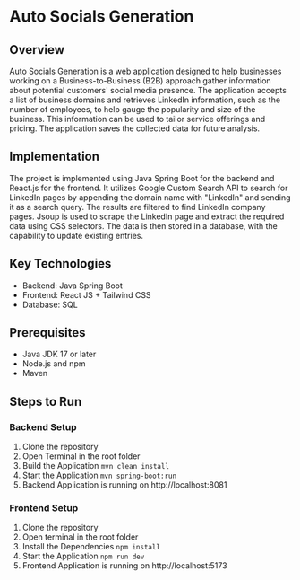 # Auto Socials Generation

## Overview
Auto Socials Generation is a web application designed to help businesses working on a Business-to-Business (B2B) approach gather information about potential customers' social media presence. The application accepts a list of business domains and retrieves LinkedIn information, such as the number of employees, to help gauge the popularity and size of the business. This information can be used to tailor service offerings and pricing. The application saves the collected data for future analysis.

## Implementation
The project is implemented using Java Spring Boot for the backend and React.js for the frontend. It utilizes Google Custom Search API to search for LinkedIn pages by appending the domain name with "LinkedIn" and sending it as a search query. The results are filtered to find LinkedIn company pages. Jsoup is used to scrape the LinkedIn page and extract the required data using CSS selectors. The data is then stored in a database, with the capability to update existing entries.

## Key Technologies
-  Backend: Java Spring Boot
-  Frontend: React JS + Tailwind CSS
-  Database: SQL

## Prerequisites
- Java JDK 17 or later
- Node.js and npm
- Maven

## Steps to Run
### Backend Setup
1.  Clone the repository
2.  Open Terminal in the root folder
3.  Build the Application
    ```mvn clean install```
4.  Start the Application
    ```mvn spring-boot:run```
5.  Backend Application is running on http://localhost:8081

### Frontend Setup
1.  Clone the repository
2.  Open terminal in the root folder
3.  Install the Dependencies
    ```npm install```
4.  Start the Application
    ```npm run dev```
5.  Frontend Application is running on http://localhost:5173


    
